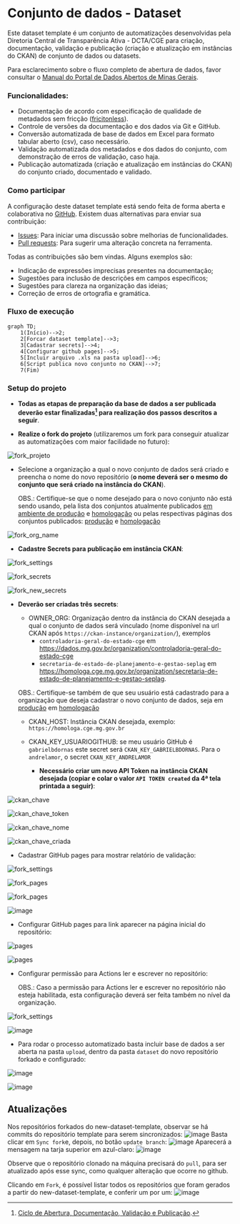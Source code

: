 # Conjunto de dados - Dataset

Este dataset template é um conjunto de automatizações desenvolvidas pela Diretoria Central de Transparência Ativa - DCTA/CGE para criação, documentação, validação e publicação (criação e atualização em instâncias do CKAN) de conjunto de dados ou datasets.

Para esclarecimento sobre o fluxo completo de abertura de dados, favor consultar o [Manual do Portal de Dados Abertos de Minas Gerais](https://transparencia-mg.github.io/manual-dados-mg).

### Funcionalidades:

- Documentação de acordo com especificação de qualidade de metadados sem fricção ([fricitonless](https://specs.frictionlessdata.io/#overview)).
- Controle de versões da documentação e dos dados via Git e GitHub.
- Conversão automatizada de base de dados em Excel para formato tabular aberto (csv), caso necessário.
- Validação automatizada dos metadados e dos dados do conjunto, com demonstração de erros de validação, caso haja.
- Publicação automatizada (criação e atualização em instâncias do CKAN) do conjunto criado, documentado e validado.

### Como participar

A configuração deste dataset template está sendo feita de forma aberta e colaborativa no [GitHub](https://github.com/transparencia-mg/new-dataset-template).
Existem duas alternativas para enviar sua contribuição:

- [Issues](https://github.com/transparencia-mg/new-dataset-template/issues): Para iniciar uma discussão sobre melhorias de funcionalidades.
- [Pull requests](https://github.com/transparencia-mg/new-dataset-template/pulls): Para sugerir uma alteração concreta na ferramenta.

Todas as contribuições são bem vindas. Alguns exemplos são:

* Indicação de expressões imprecisas presentes na documentação;
* Sugestões para inclusão de descrições em campos específicos;
* Sugestões para clareza na organização das ideias;
* Correção de erros de ortografia e gramática.

### Fluxo de execução

```mermaid
graph TD;
    1(Início)-->2;
    2[Forcar dataset template]-->3;
    3[Cadastrar secrets]-->4;
    4[Configurar github pages]-->5;
    5[Incluir arquivo .xls na pasta upload]-->6;
    6[Script publica novo conjunto no CKAN]-->7;
    7(Fim)
```

### Setup do projeto

- **Todas as etapas de preparação da base de dados a ser publicada deverão estar finalizadas[^1] para realização dos passos descritos a seguir**.

- **Realize o fork do projeto** (utilizaremos um fork para conseguir atualizar as automatizações com maior facilidade no futuro):

![fork_projeto](https://imgur.com/uOZlh8a.png)

- Selecione a organização a qual o novo conjunto de dados será criado e preencha o nome do novo repositório (**o nome deverá ser o mesmo do conjunto que será criado na instância do CKAN**).

  OBS.: Certifique-se que o nome desejado para o novo conjunto não está sendo usando, pela lista dos conjuntos atualmente publicados [em ambiente de produção](https://dados.mg.gov.br/api/3/action/package_list) e [homologação](https://homologa.cge.mg.gov.br/api/3/action/package_list) ou pelas respectivas páginas dos conjuntos publicados: [produção](https://dados.mg.gov.br/dataset/) e [homologação](https://homologa.cge.mg.gov.br/dataset/)

![fork_org_name](https://imgur.com/bqSjsyQ.png)

- **Cadastre Secrets para publicação em instância CKAN**:

![fork_settings](https://imgur.com/I3OFQwu.png)

![fork_secrets](https://imgur.com/aan0HNd.png)

![fork_new_secrets](https://imgur.com/Xg2TLCd.png)

- **Deverão ser criadas três secrets**:
    - OWNER_ORG: Organização dentro da instância do CKAN desejada a qual o conjunto de dados será vinculado (nome disponível na url CKAN após `https://ckan-instance/organization/`), exemplos
      - `controladoria-geral-do-estado-cge` em https://dados.mg.gov.br/organization/controladoria-geral-do-estado-cge
      - `secretaria-de-estado-de-planejamento-e-gestao-seplag` em https://homologa.cge.mg.gov.br/organization/secretaria-de-estado-de-planejamento-e-gestao-seplag.

  OBS.: Certifique-se também de que seu usuário está cadastrado para a organização que deseja cadastrar o novo conjunto de dados, seja em [produção](https://dados.mg.gov.br/dashboard/organizations) em [homologação](https://homologa.cge.mg.gov.br/dashboard/organizations)

    - CKAN_HOST: Instância CKAN desejada, exemplo: `https://homologa.cge.mg.gov.br`
    - CKAN_KEY_USUARIOGITHUB: se meu usuário GitHub é `gabrielbdornas` este secret será `CKAN_KEY_GABRIELBDORNAS`. Para o `andrelamor`, o secret `CKAN_KEY_ANDRELAMOR`

        - **Necessário criar um novo API Token na instância CKAN desejada (copiar e colar o valor `API TOKEN created` da 4ª tela printada a seguir)**:

![ckan_chave](https://imgur.com/Dr1VxG8.png)

![ckan_chave_token](https://imgur.com/TpUQoLM.png)

![ckan_chave_nome](https://imgur.com/AwD8hgc.png)

![ckan_chave_criada](https://imgur.com/4qgD7HS.png)

- Cadastrar GitHub pages para mostrar relatório de validação:

![fork_settings](https://imgur.com/I3OFQwu.png)

![fork_pages](https://imgur.com/QMSmQ78.png)

![fork_pages](https://imgur.com/dHStfzi.png)

![image](https://github.com/transparencia-mg/new-dataset-template/assets/49699290/f66216ef-4faa-426d-8d49-002dcb5b9de0)

- Configurar GitHub pages para link aparecer na página inicial do repositório:

![pages](https://imgur.com/VtduVFv.png)

![pages](https://imgur.com/TYN8J2Z.png)

- Configurar permissão para Actions ler e escrever no repositório:

  OBS.: Caso a permissão para Actions ler e escrever no repositório não esteja habilitada, esta configuração deverá ser feita também no nível da organização.

![fork_settings](https://imgur.com/I3OFQwu.png)

![image](https://github.com/transparencia-mg/new-dataset-template/assets/49699290/7e5f739a-1b15-4bd1-a225-1cd75655d80b)

- Para rodar o processo automatizado basta incluir base de dados a ser aberta na pasta `upload`, dentro da pasta `dataset` do novo repositório forkado e configurado:

![image](https://github.com/transparencia-mg/new-dataset-template/assets/52294411/f70225bc-a887-479e-bf1e-dacfc4975004)

![image](https://github.com/transparencia-mg/new-dataset-template/assets/52294411/7830e2fb-b2bf-434c-87b3-e366e5efa7a1)

## Atualizações

Nos repositórios forkados do new-dataset-template, observar se há commits do repositório template para serem sincronizados:
![image](https://github.com/transparencia-mg/new-dataset-template/assets/52294411/060715a7-e1e1-43a3-9a76-9286f20b4807)
Basta clicar em `Sync fork`e, depois, no botão `update branch`:
![image](https://github.com/transparencia-mg/new-dataset-template/assets/52294411/82642ae9-7d97-4e84-9603-6701e4591cb6)
Aparecerá a mensagem na tarja superior em azul-claro:
![image](https://github.com/transparencia-mg/new-dataset-template/assets/52294411/5a259c7e-61ab-42cc-ae0e-dadce259778e)

Observe que o repositório clonado na máquina precisará do `pull`, para ser atualizado após esse sync, como qualquer alteração que ocorre no github.

Clicando em `Fork`, é possível listar todos os repositórios que foram gerados a partir do new-dataset-template, e conferir um por um:
![image](https://github.com/transparencia-mg/new-dataset-template/assets/52294411/55a59bac-d1b4-4383-ad0d-cb5dcfc5ac3d)


[^1]: [Ciclo de Abertura, Documentação, Validação e Publicação](https://transparencia-mg.github.io/manual-dados-mg/0.1/2.%20Ciclo%20de%20publica%C3%A7%C3%A3o%20de%20dados/006_etapas_abertura/).
